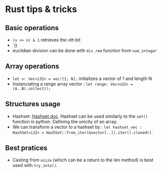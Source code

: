 # Rust tips & tricks

## Basic operations

- `(x >> n) & 1` retrieves the `n`th bit 
- `()
- euclidian division can be done with `div_rem` function from `num_integer`

## Array operations
- `let v: Vec<i32> = vec![1; N];` initializes a vector of 1 and length N  
- Instanciating a range array vector : `let range: Vec<u32> = (A..B).collect();`

## Structures usage
- Hashset: [Hashset doc](https://doc.rust-lang.org/std/collections/struct.HashSet.html). Hashset can be used similarly to the `set()` function in python. Defining the unicity of an array. 
- We can transform a vector to a hashset by : `let hashset_vec : HashSet<i32> = HashSet::from_iter(&vector[..]).iter().cloned()`.

## Best pratices 
- Casting from `usize` (which can be a return to the len method) is best used with `try_into()`.
